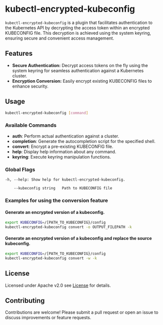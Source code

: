 # kubectl-encrypted-kubeconfig

`kubectl-encrypted-kubeconfig` is a plugin that facilitates authentication to the Kubernetes API by decrypting the access token within an encrypted KUBECONFIG file. This decryption is achieved using the system keyring, ensuring secure and convenient access management.

## Features

- **Secure Authentication:** Decrypt access tokens on the fly using the system keyring for seamless authentication against a Kubernetes cluster.
- **Encryption Conversion:** Easily encrypt existing KUBECONFIG files to enhance security.

## Usage
```bash
kubectl-encrypted-kubeconfig [command]
```

### Available Commands
- **auth**: Perform actual authentication against a cluster.
- **completion**: Generate the autocompletion script for the specified shell.
- **convert**: Encrypt a pre-existing KUBECONFIG file.
- **help**: Display help information about any command.
- **keyring**: Execute keyring manipulation functions.

### Global Flags
```
-h, --help: Show help for kubectl-encrypted-kubeconfig.

    --kubeconfig string   Path to KUBECONFIG file 
```

### Examples for using the conversion feature

#### Generate an encrypted version of a kubeconfig.
```bash
export KUBECONFIG=/[PATH_TO_KUBECONFIG}/config
kubectl-encrypted-kubeconfig convert -o OUTPUT_FILEPATH -k
```

#### Generate an encrypted version of a kubeconfig and replace the source kubeconfig.
```bash
export KUBECONFIG=/[PATH_TO_KUBECONFIG}/config
kubectl-encrypted-kubeconfig convert -w -k
```

## License
Licensed under Apache v2.0 see [License](https://github.com/n4-de/kubectl-encrypted-kubeconfig/blob/main/LICENSE) for details.

## Contributing
Contributions are welcome! Please submit a pull request or open an issue to discuss improvements or feature requests.
